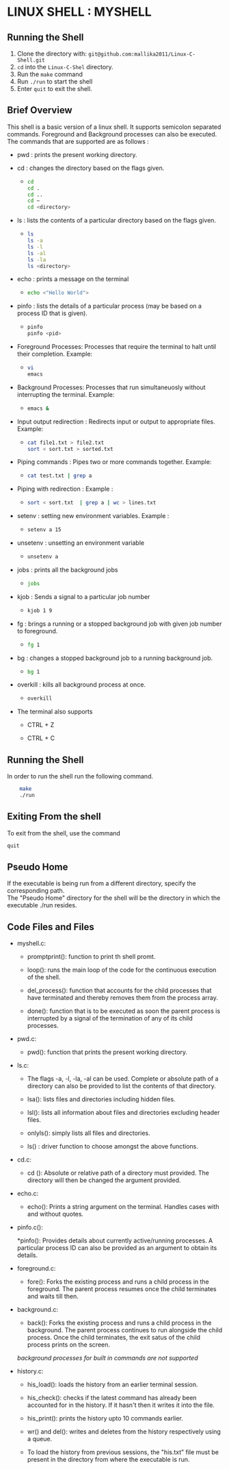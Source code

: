 # LINUX SHELL : MYSHELL

## Running the Shell

1. Clone the directory with: `git@github.com:mallika2011/Linux-C-Shell.git`
2. `cd` into the `Linux-C-Shel` directory.
3. Run the `make` command
4. Run `./run` to start the shell
5. Enter `quit` to exit the shell.
## Brief Overview

This shell is a basic version of a linux shell. It supports semicolon separated commands. Foreground and Background processes can also be executed.
The commands that are supported are as follows :

* pwd : prints the present working directory.
* cd  : changes the directory based on the flags given.

  * ``` bash
    cd
    cd .
    cd ..
    cd ~
    cd <directory>
    ```

* ls : lists the contents of a particular directory based on the flags given.

  * ```bash
    ls
    ls -a
    ls -l
    ls -al
    ls -la
    ls <directory>

* echo : prints a message on the terminal

  * ```bash
    echo <"Hello World">
    ```

* pinfo : lists the details of a particular process (may be based on a process ID that is given).
  
  * ```bash
    pinfo
    pinfo <pid>
    ```

* Foreground Processes: Processes that require the terminal to halt until their completion. Example:
  
  * ```bash
    vi
    emacs
    ```

* Background Processes: Processes that run simultaneuosly without interrupting the terminal. Example:

  * ```bash
    emacs &
    ```

* Input output redirection : Redirects input or output to appropriate files. Example:

  * ```bash
    cat file1.txt > file2.txt
    sort < sort.txt > sorted.txt
    ```

* Piping commands : Pipes two or more commands together. Example:

  * ```bash
    cat test.txt | grep a
    ```

* Piping with redirection : Example :

  * ```bash
    sort < sort.txt  | grep a | wc > lines.txt
    ```

* setenv : setting new environment variables. Example :

  * ```bash
    setenv a 15
    ```

* unsetenv : unsetting an environment variable

  * ```bash
    unsetenv a
    ```

* jobs : prints all the  background jobs

  * ```bash
    jobs
    ```

* kjob : Sends a signal to  a particular job number

  * ```bash
    kjob 1 9
    ```

* fg : brings a running or a stopped background job with given job number to foreground.

  * ```bash
    fg 1
    ```

* bg : changes a stopped background job to a running background job.

  * ```bash
    bg 1
    ```

* overkill : kills all background process at once.

  * ```bash
    overkill
    ```

* The terminal also supports

  * CTRL + Z

  * CTRL + C

## Running the Shell

In order to run the shell run the following command.

```bash
    make
    ./run
```

## Exiting From the shell

To exit from the shell, use the command

```bash
quit
```

## Pseudo Home

If the executable is being run from a different directory, specify the corresponding path. <br>
The "Pseudo Home" directory for the shell will be the directory in which the executable ./run resides.

## Code Files and Files

* myshell.c:

  * promptprint(): function to print th shell promt.

  * loop(): runs the main loop of the code for the continuous execution of the shell.

  * del_process(): function that accounts for the child processes that have terminated and thereby removes them from the process array.

  * done(): function that is to be executed as soon the parent process is interrupted by a signal of the termination of any of its child processes.

* pwd.c:

  * pwd(): function that prints the present working directory.

* ls.c:
  * The flags -a, -l, -la, -al can be used. Complete or absolute path of a directory can also be provided to list the contents of that directory.
  
  * lsa(): lists files and directories including hidden files.

  * lsl(): lists all information about files and directories excluding header files.

  * onlyls(): simply lists all files and directories.

  * ls() : driver function to choose amongst the above functions.

* cd.c:
  
  * cd (): Absolute or relative path of a directory must provided. The directory will then be changed the argument provided.

* echo.c:

  * echo(): Prints a string argument on the terminal. Handles cases with and without quotes.

* pinfo.c():

  *pinfo(): Provides details about currently active/running processes. A particular process ID can also be provided as an argument to obtain its details.

* foreground.c:

  * fore(): Forks the existing process and runs a child process in the foreground. The parent process resumes once the child terminates and waits till then.

* background.c:

  * back(): Forks the existing process and runs a child process in the background. The parent process continues to run alongside the child process. Once the child terminates, the exit satus of the child process prints on the screen.

  _background processes for built in commands are not supported_

* history.c:

  * his_load(): loads the history from an earlier terminal session.

  * his_check(): checks if the latest command has already been accounted for in the history. If it hasn't then it writes it into the file.

  * his_print(): prints the history upto 10 commands earlier.

  * wr() and del(): writes and deletes from the history respectively using a queue.

  * To load the history from previous sessions, the "his.txt" file must be present in the directory from where the executable is run.
